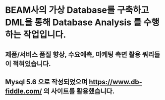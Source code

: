 # BEAM사의 가상 Database를 구축하고 DML을 통해 Database Analysis 를 수행하는 작업입니다.
## 제품/서비스 품질 향상, 수요예측, 마케팅 측면 활용 쿼리들이 적혀있습니다.
## Mysql 5.6 으로 작성되었으며 https://www.db-fiddle.com/ 의 사이트를 활용했습니다.
